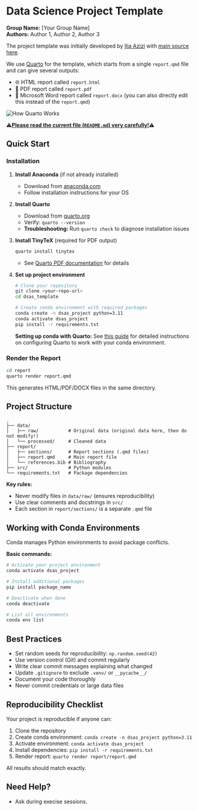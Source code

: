 # Data Science Project Template

**Group Name:** [Your Group Name]  
**Authors:** Author 1, Author 2, Author 3

The project template was initially developed by [Ilia Azizi](https://iliaazizi.com/) with [main source here](https://github.com/Unco3892/datascience-template).

We use [Quarto](https://quarto.org/) for the template, which starts from a single `report.qmd` file and can give several outputs:

- 🌐 HTML report called `report.html`
- 📑 PDF report called `report.pdf`
- 📝 Microsoft Word report called `report.docx` (you can also directly edit this instead of the `report.qmd`)


![How Quarto Works](report/images/qmd-how-it-works.png)

⚠️<ins>**Please read the current file (`README.md`) very carefully!**</ins>⚠️

## Quick Start

### Installation

1. **Install Anaconda** (if not already installed)
   - Download from [anaconda.com](https://www.anaconda.com/download)
   - Follow installation instructions for your OS

2. **Install Quarto**
   - Download from [quarto.org](https://quarto.org/docs/get-started/)
   - Verify: `quarto --version`
   - **Troubleshooting:** Run `quarto check` to diagnose installation issues

3. **Install TinyTeX** (required for PDF output)
   ```bash
   quarto install tinytex
   ```
   - See [Quarto PDF documentation](https://quarto.org/docs/output-formats/pdf-engine.html) for details

4. **Set up project environment**
   ```bash
   # Clone your repository
   git clone <your-repo-url>
   cd dsas_template

   # Create conda environment with required packages
   conda create -n dsas_project python=3.11
   conda activate dsas_project
   pip install -r requirements.txt
   ```

   **Setting up conda with Quarto:** See [this guide](https://thedatasavvycorner.com/blogs/08-quarto-conda-env) for detailed instructions on configuring Quarto to work with your conda environment.

### Render the Report

```bash
cd report
quarto render report.qmd
```

This generates HTML/PDF/DOCX files in the same directory.

## Project Structure

```
.
├── data/
│   ├── raw/           # Original data (original data here, then do not modify!)
│   └── processed/     # Cleaned data
├── report/
│   ├── sections/      # Report sections (.qmd files)
│   ├── report.qmd     # Main report file
│   └── references.bib # Bibliography
├── src/               # Python modules
└── requirements.txt   # Package dependencies
```

**Key rules:**
- Never modify files in `data/raw/` (ensures reproducibility)
- Use clear comments and docstrings in `src/`
- Each section in `report/sections/` is a separate `.qmd` file

## Working with Conda Environments

Conda manages Python environments to avoid package conflicts.

**Basic commands:**
```bash
# Activate your project environment
conda activate dsas_project

# Install additional packages
pip install package_name

# Deactivate when done
conda deactivate

# List all environments
conda env list
```

## Best Practices

- Set random seeds for reproducibility: `np.random.seed(42)`
- Use version control (Git) and commit regularly
- Write clear commit messages explaining what changed
- Update `.gitignore` to exclude `.venv/` or `__pycache__/`
- Document your code thoroughly
- Never commit credentials or large data files

## Reproducibility Checklist

Your project is reproducible if anyone can:

1. Clone the repository
2. Create conda environment: `conda create -n dsas_project python=3.11`
3. Activate environment: `conda activate dsas_project`
4. Install dependencies: `pip install -r requirements.txt`
5. Render report: `quarto render report/report.qmd`

All results should match exactly.

## Need Help?

- Ask during execise sessions.